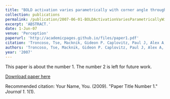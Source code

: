 ```yaml
---
title: "BOLD activation varies parametrically with corner angle throughout human retinotopic cortex."
collection: publications
permalink: /publication/2007-06-01-BOLDActivationVariesParametricallyWithCornerAngleThroughoutHuma
excerpt: 'ABSTRACT.'
date: 1-Jun-07
venue: 'Perception'
paperurl: 'http://academicpages.github.io/files/paper1.pdf'
citation: 'Troncoso, Tse, Macknik, Gideon P. Caplovitz, Paul J, Alex A, Jorge & Martinez-Conde(2020) BOLD activation varies parametrically with corner angle throughout human retinotopic cortex.. Perception. 2007;36(6):808-20.'
authors: 'Troncoso, Tse, Macknik, Gideon P. Caplovitz, Paul J, Alex A, Jorge & Martinez-Conde'
year: '2007'
---
```

This paper is about the number 1. The number 2 is left for future work.

[Download paper here](http://academicpages.github.io/files/paper1.pdf)

Recommended citation: Your Name, You. (2009). "Paper Title Number 1." <i>Journal 1</i>. 1(1).
